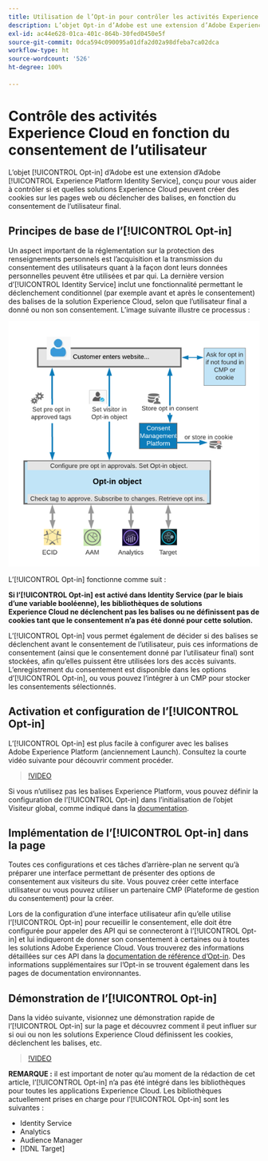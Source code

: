 ```yaml
---
title: Utilisation de l’Opt-in pour contrôler les activités Experience Cloud en fonction du consentement de l’utilisateur
description: L’objet Opt-in d’Adobe est une extension d’Adobe Experience Platform Identity Service, conçu pour vous aider à contrôler si et quelles solutions Experience Cloud peuvent créer des cookies sur les pages web ou lancer des balises, en fonction du consentement de l’utilisateur final.
exl-id: ac44e628-01ca-401c-864b-30fed0450e5f
source-git-commit: 0dca594c090095a01dfa2d02a98dfeba7ca02dca
workflow-type: ht
source-wordcount: '526'
ht-degree: 100%

---
```


# Contrôle des activités Experience Cloud en fonction du consentement de l’utilisateur

L’objet [!UICONTROL Opt-in] d’Adobe est une extension d’Adobe [!UICONTROL Experience Platform Identity Service], conçu pour vous aider à contrôler si et quelles solutions Experience Cloud peuvent créer des cookies sur les pages web ou déclencher des balises, en fonction du consentement de l’utilisateur final.

## Principes de base de l’[!UICONTROL Opt-in]

Un aspect important de la réglementation sur la protection des renseignements personnels est l’acquisition et la transmission du consentement des utilisateurs quant à la façon dont leurs données personnelles peuvent être utilisées et par qui. La dernière version d’[!UICONTROL Identity Service] inclut une fonctionnalité permettant le déclenchement conditionnel (par exemple avant et après le consentement) des balises de la solution Experience Cloud, selon que l’utilisateur final a donné ou non son consentement. L’image suivante illustre ce processus :

![Diagramme de fonctionnement de l’[!UICONTROL Opt-in]](assets/opt-in.png)

Lʼ[!UICONTROL Opt-in] fonctionne comme suit :

**Si l’[!UICONTROL Opt-in] est activé dans Identity Service (par le biais d’une variable booléenne), les bibliothèques de solutions Experience Cloud ne déclenchent pas les balises ou ne définissent pas de cookies tant que le consentement n’a pas été donné pour cette solution.**

L’[!UICONTROL Opt-in] vous permet également de décider si des balises se déclenchent avant le consentement de l’utilisateur, puis ces informations de consentement (ainsi que le consentement donné par l’utilisateur final) sont stockées, afin qu’elles puissent être utilisées lors des accès suivants. L’enregistrement du consentement est disponible dans les options d’[!UICONTROL Opt-in], ou vous pouvez l’intégrer à un CMP pour stocker les consentements sélectionnés.

## Activation et configuration de l’[!UICONTROL Opt-in]

L’[!UICONTROL Opt-in] est plus facile à configurer avec les balises Adobe Experience Platform (anciennement Launch). Consultez la courte vidéo suivante pour découvrir comment procéder.

>[!VIDEO](https://video.tv.adobe.com/v/26431/?quality=12)

Si vous n’utilisez pas les balises Experience Platform, vous pouvez définir la configuration de l’[!UICONTROL Opt-in] dans l’initialisation de l’objet Visiteur global, comme indiqué dans la [documentation](https://experienceleague.adobe.com/docs/id-service/using/implementation/opt-in-service/getting-started.html?lang=fr).

## Implémentation de l’[!UICONTROL Opt-in] dans la page

Toutes ces configurations et ces tâches d’arrière-plan ne servent qu’à préparer une interface permettant de présenter des options de consentement aux visiteurs du site. Vous pouvez créer cette interface utilisateur ou vous pouvez utiliser un partenaire CMP (Plateforme de gestion du consentement) pour la créer.

Lors de la configuration d’une interface utilisateur afin qu’elle utilise l’[!UICONTROL Opt-in] pour recueillir le consentement, elle doit être configurée pour appeler des API qui se connecteront à l’[!UICONTROL Opt-in] et lui indiqueront de donner son consentement à certaines ou à toutes les solutions Adobe Experience Cloud. Vous trouverez des informations détaillées sur ces API dans la [documentation de référence d’Opt-in](https://experienceleague.adobe.com/docs/id-service/using/implementation/opt-in-service/api.html?lang=fr). Des informations supplémentaires sur l’Opt-in se trouvent également dans les pages de documentation environnantes.

## Démonstration de l’[!UICONTROL Opt-in]

Dans la vidéo suivante, visionnez une démonstration rapide de l’[!UICONTROL Opt-in] sur la page et découvrez comment il peut influer sur si oui ou non les solutions Experience Cloud définissent les cookies, déclenchent les balises, etc.

>[!VIDEO](https://video.tv.adobe.com/v/26432/?quality=12)

**REMARQUE :** il est important de noter qu’au moment de la rédaction de cet article, l’[!UICONTROL Opt-in] n’a pas été intégré dans les bibliothèques pour toutes les applications Experience Cloud. Les bibliothèques actuellement prises en charge pour l’[!UICONTROL Opt-in] sont les suivantes :

* Identity Service
* Analytics
* Audience Manager
* [!DNL Target]
